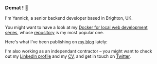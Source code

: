 ### Demat ! 👋

I'm Yannick, a senior backend developer based in Brighton, UK.

You might want to have a look at my [Docker for local web development series](https://tech.osteel.me/posts/docker-for-local-web-development-introduction-why-should-you-care "Docker for local web development, introduction: why should you care?"), whose [repository](https://github.com/osteel/docker-tutorial) is my most popular one.

Here's what I've been publishing on [my blog](https://tech.osteel.me) lately:
<!-- posts -->
<!-- /posts -->

I'm also working as an independant contractor – you might want to check out my [LinkedIn profile](https://www.linkedin.com/in/yannickchenot/) and my [CV](https://drive.google.com/file/d/1pzToeB4IRDmLIvqNbBx38E6S9g3-oFV5), and get in touch on [Twitter](https://twitter.com/osteel).
